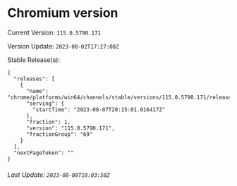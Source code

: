 # Chromium version

Current Version: `115.0.5790.171`

Version Update: `2023-08-02T17:27:00Z`

Stable Release(s):
```
{
  "releases": [
    {
      "name": "chrome/platforms/win64/channels/stable/versions/115.0.5790.171/releases/1691439301",
      "serving": {
        "startTime": "2023-08-07T20:15:01.016417Z"
      },
      "fraction": 1,
      "version": "115.0.5790.171",
      "fractionGroup": "69"
    }
  ],
  "nextPageToken": ""
}
```

###### Last Update: `2023-08-08T18:03:58Z`
        